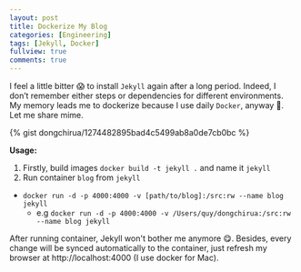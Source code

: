 ```yaml
---
layout: post
title: Dockerize My Blog
categories: [Engineering]
tags: [Jekyll, Docker]
fullview: true
comments: true
---
```

I feel a little bitter 😱 to install `Jekyll` again after a long period. Indeed, I don’t remember either steps or dependencies for different environments. My memory leads me to dockerize because I use daily `Docker`, anyway 🤔.
Let me share mime.

{% gist dongchirua/1274482895bad4c5499ab8a0de7cb0bc %}

**Usage:**

1. Firstly, build images `docker build -t jekyll .` and name it `jekyll`
2. Run container `blog` from `jekyll`

  - `docker run -d -p 4000:4000 -v [path/to/blog]:/src:rw --name blog jekyll`
    - e.g `docker run -d -p 4000:4000 -v /Users/quy/dongchirua:/src:rw --name blog jekyll`

After running container, Jekyll won't bother me anymore 😋. Besides, every change will be synced automatically to the container, just refresh my browser at http://localhost:4000 (I use docker for Mac).

